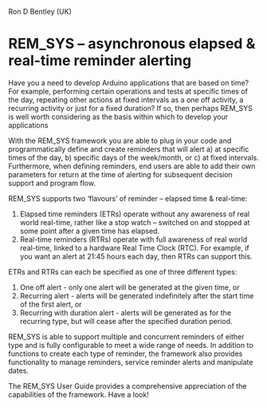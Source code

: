 Ron D Bentley (UK)

# REM_SYS – asynchronous elapsed & real-time reminder alerting

Have you a need to develop Arduino applications that are based on time? For example, performing certain operations and tests at specific times of the day, repeating other actions at fixed intervals as a one off activity, a recurring activity or just for a fixed duration? If so, then perhaps REM_SYS is well worth considering as the basis within which to develop your applications

With the REM_SYS framework you are able to plug in your code and programmatically define and create reminders that will alert a) at specific times of the day, b) specific days of the week/month, or c) at fixed intervals. Furthermore, when defining reminders, end users are able to add their own parameters for return at the time of alerting for subsequent decision support and program flow.

REM_SYS supports two ‘flavours’ of reminder – elapsed time & real-time:

1. Elapsed time reminders (ETRs) operate without any awareness of real world real-time, rather like a stop watch – switched on and stopped at some point after a given time has elapsed.
2. Real-time reminders (RTRs) operate with full awareness of real world real-time, linked to a hardware Real Time Clock (RTC). For example, if you want an alert at 21:45 hours each day, then RTRs can support this.

ETRs and RTRs can each be specified as one of three different types:
1. One off alert - only one alert will be generated at the given time, or
2. Recurring alert - alerts will be generated indefinitely after the start time of the first alert, or
3. Recurring with duration alert - alerts will be generated as for the recurring type, but will cease after the specified duration period.

REM_SYS is able to support multiple and concurrent reminders of either type and is fully configurable to meet a wide range of needs.
In addition to functions to create each type of reminder, the framework also provides functionality to manage reminders, service reminder alerts and manipulate dates.

The REM_SYS User Guide provides a comprehensive appreciation of the capabilities of the framework.
Have a look!



 
